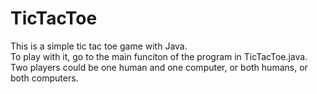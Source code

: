 # TicTacToe
This is a simple tic tac toe game with Java. \
To play with it, go to the main funciton of the program in TicTacToe.java.\
Two players could be one human and one computer, or both humans, or both computers.
